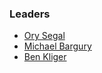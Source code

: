 ### Leaders
* [Ory Segal](mailto:orysegal@gmail.com)
* [Michael Bargury](mailto:michaelb@zenity.io)
* [Ben Kliger](mailto:benk@zenity.io)
